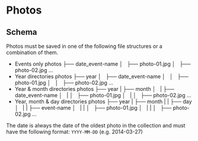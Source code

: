 # Photos

## Schema

Photos must be saved in one of the following file structures or a combination of them.

- Events only
		photos
		├── date_event-name
		│   ├── photo-01.jpg
		│   ├── photo-02.jpg
		…
- Year directories
		photos
		├── year
		│   ├── date_event-name
		│   │   ├── photo-01.jpg
		│   │   ├── photo-02.jpg
		…
- Year & month directories
		photos
		├── year
		|   ├── month
		│   |   ├── date_event-name
		│   |   │   ├── photo-01.jpg
		│   |   │   ├── photo-02.jpg
		…
- Year, month & day directories
		photos
		├── year
		|   ├── month
		|   |   ├── day
		│   |   |   ├── event-name
		│   |   |   │   ├── photo-01.jpg
		│   |   |   │   ├── photo-02.jpg
		…

The date is always the date of the oldest photo in the collection and must have the following format: `YYYY-MM-DD` (e.g. 2014-03-27)
